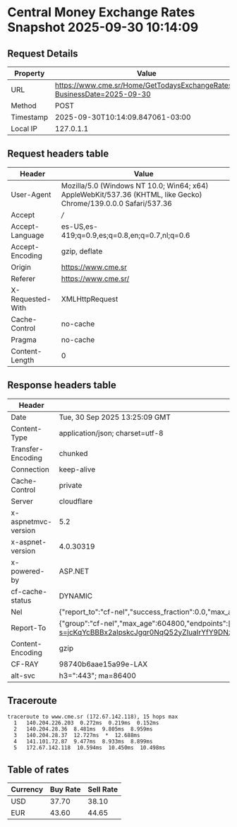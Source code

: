 # Central Money Exchange Rates Snapshot 2025-09-30 10:14:09
## Request Details

| Property | Value |
|----------|-------|
| URL | https://www.cme.sr/Home/GetTodaysExchangeRates/?BusinessDate=2025-09-30 |
| Method | POST |
| Timestamp | 2025-09-30T10:14:09.847061-03:00 |
| Local IP | 127.0.1.1 |
    
## Request headers table

| Header | Value |
|--------|-------|
| User-Agent | Mozilla/5.0 (Windows NT 10.0; Win64; x64) AppleWebKit/537.36 (KHTML, like Gecko) Chrome/139.0.0.0 Safari/537.36 |
| Accept | */* |
| Accept-Language | es-US,es-419;q=0.9,es;q=0.8,en;q=0.7,nl;q=0.6 |
| Accept-Encoding | gzip, deflate |
| Origin | https://www.cme.sr |
| Referer | https://www.cme.sr/ |
| X-Requested-With | XMLHttpRequest |
| Cache-Control | no-cache |
| Pragma | no-cache |
| Content-Length | 0 |

    
## Response headers table
| Header | Value |
|--------|-------|
| Date | Tue, 30 Sep 2025 13:25:09 GMT |
| Content-Type | application/json; charset=utf-8 |
| Transfer-Encoding | chunked |
| Connection | keep-alive |
| Cache-Control | private |
| Server | cloudflare |
| x-aspnetmvc-version | 5.2 |
| x-aspnet-version | 4.0.30319 |
| x-powered-by | ASP.NET |
| cf-cache-status | DYNAMIC |
| Nel | {"report_to":"cf-nel","success_fraction":0.0,"max_age":604800} |
| Report-To | {"group":"cf-nel","max_age":604800,"endpoints":[{"url":"https://a.nel.cloudflare.com/report/v4?s=jcKqYcBBBx2aIpskcJgqr0NqQ52yZIuaIrYfY9DNz%2B%2BG%2Bx%2FmQ%2F%2Bnyo1MqjscFjWDVNj0PHfgvE05vv2j7BQyMgwFl2jzJNgQPVo%3D"}]} |
| Content-Encoding | gzip |
| CF-RAY | 98740b6aae15a99e-LAX |
| alt-svc | h3=":443"; ma=86400 |

## Traceroute 

```
traceroute to www.cme.sr (172.67.142.118), 15 hops max
  1   140.204.226.203  0.272ms  0.219ms  0.152ms 
  2   140.204.28.36  8.481ms  9.805ms  8.959ms 
  3   140.204.28.37  12.727ms  *  12.688ms 
  4   141.101.72.87  9.477ms  8.933ms  8.899ms 
  5   172.67.142.118  10.594ms  10.450ms  10.498ms 

```


## Table of rates

| Currency | Buy Rate | Sell Rate |
|----------|----------|-----------|
| USD | 37.70 | 38.10 |
| EUR | 43.60 | 44.65 |
